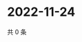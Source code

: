 # 2022-11-24

共 0 条

<!-- BEGIN WEIBO -->
<!-- 最后更新时间 Thu Nov 24 2022 04:15:02 GMT+0800 (China Standard Time) -->

<!-- END WEIBO -->
